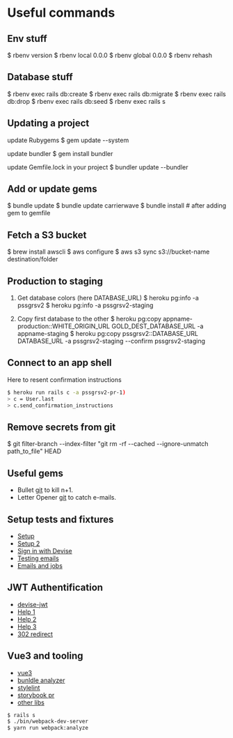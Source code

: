 # Useful commands

## Env stuff

$ rbenv version
$ rbenv local 0.0.0
$ rbenv global 0.0.0
$ rbenv rehash

## Database stuff

$ rbenv exec rails db:create
$ rbenv exec rails db:migrate
$ rbenv exec rails db:drop
$ rbenv exec rails db:seed
$ rbenv exec rails s

## Updating a project

update Rubygems
$ gem update --system

update bundler
$ gem install bundler

update Gemfile.lock in your project
$ bundler update --bundler

## Add or update gems

$ bundle update
$ bundle update carrierwave
$ bundle install # after adding gem to gemfile

## Fetch a S3 bucket

$ brew install awscli
$ aws configure
$ aws s3 sync s3://bucket-name destination/folder

## Production to staging

1. Get database colors (here DATABASE_URL)
$ heroku pg:info -a pssgrsv2
$ heroku pg:info -a pssgrsv2-staging

2. Copy first database to the other
$ heroku pg:copy appname-production::WHITE_ORIGIN_URL GOLD_DEST_DATABASE_URL -a appname-staging
$ heroku pg:copy pssgrsv2::DATABASE_URL DATABASE_URL -a pssgrsv2-staging --confirm pssgrsv2-staging

## Connect to an app shell

Here to resent confirmation instructions

```bash
$ heroku run rails c -a pssgrsv2-pr-1)
> c = User.last
> c.send_confirmation_instructions
```

## Remove secrets from git

$ git filter-branch --index-filter "git rm -rf --cached --ignore-unmatch path_to_file" HEAD

## Useful gems

- Bullet [git](https://github.com/flyerhzm/bullet) to kill n+1.
- Letter Opener [git](https://github.com/fgrehm/letter_opener_web) to catch e-mails.

## Setup tests and fixtures

- [Setup](https://gist.github.com/sharvy/d63fbcb18489bef773b82c992583a972)
- [Setup 2](https://bintlopez.gitbooks.io/rspec-wrangling/content/part-1/factory-bot-faker-setup.html)
- [Sign in with Devise](https://github.com/heartcombo/devise/wiki/How-To:-sign-in-and-out-a-user-in-Request-type-specs-(specs-tagged-with-type:-:request))
- [Testing emails](https://www.lucascaton.com.br/2010/10/25/how-to-test-mailers-in-rails-with-rspec/)
- [Emails and jobs](https://coderwall.com/p/xqcq7q/how-to-test-actionmailer-activejob-with-rspec)

## JWT Authentification

- [devise-jwt](https://github.com/waiting-for-dev/devise-jwt)
- [Help 1](https://jameschambers.co.uk/rails-api)
- [Help 2](hthttps://adamnaamani.com/jwt-authentication-with-warden-and-devise/)
- [Help 3](https://medium.com/@mazik.wyry/rails-5-api-jwt-setup-in-minutes-using-devise-71670fd4ed03)
- [302 redirect](https://groups.google.com/g/plataformatec-devise/c/XUkVIqq2Rgc)

## Vue3 and tooling

- [vue3](https://dev.to/vannsl/vue3-on-rails-l9d)
- [bunldle analyzer](https://razorjack.net/visualizing-optimizing-javascript-bundle-size-rails-webpacker/)
- [stylelint](https://medium.com/haiiro-io/stylelint-b67ab2b8e690)
- [storybook pr](https://github.com/liip/chusho/pull/54)
- [other libs](https://github.com/vuejs/awesome-vue/issues/3544)

```bash
$ rails s
$ ./bin/webpack-dev-server
$ yarn run webpack:analyze
```
